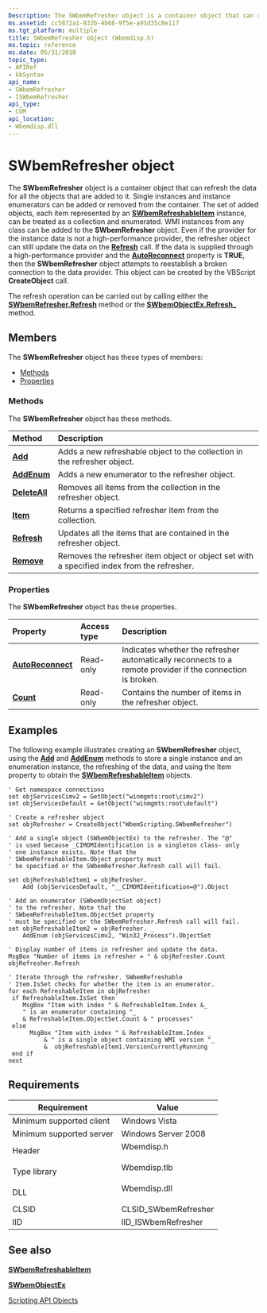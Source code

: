 ```yaml
---
Description: The SWbemRefresher object is a container object that can refresh the data for all the objects added to it. The set of added objects, each item represented by an SWbemRefreshableItem instance can be treated as a collection and enumerated.
ms.assetid: cc5872a1-932b-4b68-9f5e-a91d35c8e117
ms.tgt_platform: multiple
title: SWbemRefresher object (Wbemdisp.h)
ms.topic: reference
ms.date: 05/31/2018
topic_type: 
- APIRef
- kbSyntax
api_name: 
- SWbemRefresher
- ISWbemRefresher
api_type: 
- COM
api_location: 
- Wbemdisp.dll
---
```


# SWbemRefresher object

The **SWbemRefresher** object is a container object that can refresh the data for all the objects that are added to it. Single instances and instance enumerators can be added or removed from the container. The set of added objects, each item represented by an [**SWbemRefreshableItem**](swbemrefreshableitem.md) instance, can be treated as a collection and enumerated. WMI instances from any class can be added to the **SWbemRefresher** object. Even if the provider for the instance data is not a high-performance provider, the refresher object can still update the data on the [**Refresh**](swbemrefresher-refresh.md) call. If the data is supplied through a high-performance provider and the [**AutoReconnect**](swbemrefresher-autoreconnect.md) property is **TRUE**, then the **SWbemRefresher** object attempts to reestablish a broken connection to the data provider. This object can be created by the VBScript **CreateObject** call.

The refresh operation can be carried out by calling either the [**SWbemRefresher.Refresh**](swbemrefresher-refresh.md) method or the [**SWbemObjectEx.Refresh\_**](swbemobjectex-refresh-.md) method.

## Members

The **SWbemRefresher** object has these types of members:

-   [Methods](#methods)
-   [Properties](#properties)

### Methods

The **SWbemRefresher** object has these methods.



| Method                                        | Description                                                                                           |
|:----------------------------------------------|:------------------------------------------------------------------------------------------------------|
| [**Add**](swbemrefresher-add.md)             | Adds a new refreshable object to the collection in the refresher object.<br/>                   |
| [**AddEnum**](swbemrefresher-addenum.md)     | Adds a new enumerator to the refresher object.<br/>                                             |
| [**DeleteAll**](swbemrefresher-deleteall.md) | Removes all items from the collection in the refresher object.<br/>                             |
| [**Item**](swbemrefresher-item.md)           | Returns a specified refresher item from the collection.<br/>                                    |
| [**Refresh**](swbemrefresher-refresh.md)     | Updates all the items that are contained in the refresher object.<br/>                          |
| [**Remove**](swbemrefresher-remove.md)       | Removes the refresher item object or object set with a specified index from the refresher.<br/> |



 

### Properties

The **SWbemRefresher** object has these properties.



| Property                                                         | Access type          | Description                                                                                                           |
|:-----------------------------------------------------------------|:---------------------|:----------------------------------------------------------------------------------------------------------------------|
| [**AutoReconnect**](swbemrefresher-autoreconnect.md)<br/> | Read-only<br/> | Indicates whether the refresher automatically reconnects to a remote provider if the connection is broken.<br/> |
| [**Count**](swbemrefresher-count.md)<br/>                 | Read-only<br/> | Contains the number of items in the refresher object.<br/>                                                      |



 

## Examples

The following example illustrates creating an **SWbemRefresher** object, using the [**Add**](swbemrefresher-add.md) and [**AddEnum**](swbemrefresher-addenum.md) methods to store a single instance and an enumeration instance, the refreshing of the data, and using the Item property to obtain the [**SWbemRefreshableItem**](swbemrefreshableitem.md) objects.


```VB
' Get namespace connections
set objServicesCimv2 = GetObject("winmgmts:root\cimv2")
set objServicesDefault = GetObject("winmgmts:root\default")

' Create a refresher object
set objRefresher = CreateObject("WbemScripting.SWbemRefresher")

' Add a single object (SWbemObjectEx) to the refresher. The "@"
' is used because _CIMOMIdentification is a singleton class- only 
' one instance exists. Note that the
' SWbemRefreshableItem.Object property must 
' be specified or the SWbemRefresher.Refresh call will fail.

set objRefreshableItem1 = objRefresher. _
    Add (objServicesDefault, "__CIMOMIdentification=@").Object

' Add an enumerator (SWbemObjectSet object)
' to the refresher. Note that the
' SWbemRefreshableItem.ObjectSet property
' must be specified or the SWbemRefresher.Refresh call will fail. 
set objRefreshableItem2 = objRefresher. _
    AddEnum (objServicesCimv2, "Win32_Process").ObjectSet

' Display number of items in refresher and update the data.
MsgBox "Number of items in refresher = " & objRefresher.Count
objRefresher.Refresh

' Iterate through the refresher. SWbemRefreshable
' Item.IsSet checks for whether the item is an enumerator.
for each RefreshableItem in objRefresher
 if RefreshableItem.IsSet then  
    MsgBox "Item with index " & RefreshableItem.Index &_
    " is an enumerator containing "_
    & RefreshableItem.ObjectSet.Count & " processes"
 else  
      MsgBox "Item with index " & RefreshableItem.Index _
          & " is a single object containing WMI version "_
          &  objRefreshableItem1.VersionCurrentlyRunning
 end if
next
```



## Requirements



| Requirement | Value |
|-------------------------------------|-----------------------------------------------------------------------------------------|
| Minimum supported client<br/> | Windows Vista<br/>                                                                |
| Minimum supported server<br/> | Windows Server 2008<br/>                                                          |
| Header<br/>                   | <dl> <dt>Wbemdisp.h</dt> </dl>   |
| Type library<br/>             | <dl> <dt>Wbemdisp.tlb</dt> </dl> |
| DLL<br/>                      | <dl> <dt>Wbemdisp.dll</dt> </dl> |
| CLSID<br/>                    | CLSID\_SWbemRefresher<br/>                                                        |
| IID<br/>                      | IID\_ISWbemRefresher<br/>                                                         |



## See also

<dl> <dt>

[**SWbemRefreshableItem**](swbemrefreshableitem.md)
</dt> <dt>

[**SWbemObjectEx**](swbemobjectex.md)
</dt> <dt>

[Scripting API Objects](scripting-api-objects.md)
</dt> </dl>

 

 





